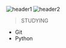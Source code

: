 <!-- ![header](https://capsule-render.vercel.app/api?type=waving&color=3766AB&height=300&section=header&text=TaeHyun's%20GitHub&fontColor=ffffff) -->
![header1](https://capsule-render.vercel.app/api?type=waving&color=3766AB&height=200&section=header&text=TaeHyun's&fontColor=ffffff)
![header2](https://capsule-render.vercel.app/api?type=waving&color=3766AB&height=200&section=header&text=GitHub&fontColor=f9ca24)



> STUDYING

- Git
- Python

<!--
**TaeHyunAn817/TaeHyunAn817** is a ✨ _special_ ✨ repository because its `README.md` (this file) appears on your GitHub profile.

Here are some ideas to get you started:

- 🔭 I’m currently working on ...
- 🌱 I’m currently learning ...
- 👯 I’m looking to collaborate on ...
- 🤔 I’m looking for help with ...
- 💬 Ask me about ...
- 📫 How to reach me: ...
- 😄 Pronouns: ...
- ⚡ Fun fact: ...
-->
